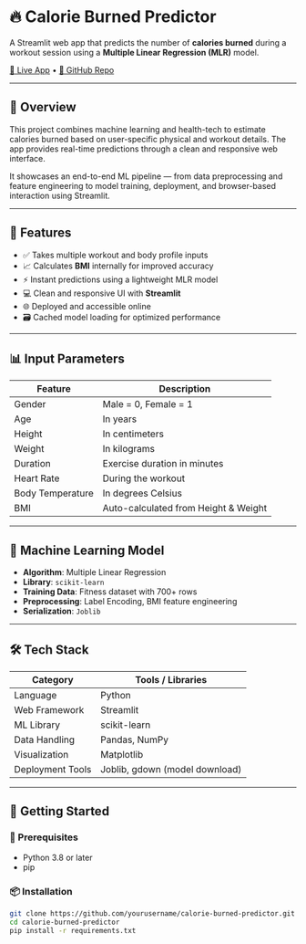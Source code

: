 # 🔥 Calorie Burned Predictor

A Streamlit web app that predicts the number of **calories burned** during a workout session using a **Multiple Linear Regression (MLR)** model.

[🔗 Live App](https://lnkd.in/dQVcW4hD) • [📂 GitHub Repo](https://lnkd.in/dyh3jS_T)

---

## 🧾 Overview

This project combines machine learning and health-tech to estimate calories burned based on user-specific physical and workout details. The app provides real-time predictions through a clean and responsive web interface.

It showcases an end-to-end ML pipeline — from data preprocessing and feature engineering to model training, deployment, and browser-based interaction using Streamlit.

---

## 🎯 Features

- ✅ Takes multiple workout and body profile inputs
- 📈 Calculates **BMI** internally for improved accuracy
- ⚡ Instant predictions using a lightweight MLR model
- 💻 Clean and responsive UI with **Streamlit**
- 🌐 Deployed and accessible online
- 🗃️ Cached model loading for optimized performance

---

## 📊 Input Parameters

| Feature            | Description                        |
|--------------------|------------------------------------|
| Gender             | Male = 0, Female = 1               |
| Age                | In years                           |
| Height             | In centimeters                     |
| Weight             | In kilograms                       |
| Duration           | Exercise duration in minutes       |
| Heart Rate         | During the workout                 |
| Body Temperature   | In degrees Celsius                 |
| BMI                | Auto-calculated from Height & Weight |

---

## 🧠 Machine Learning Model

- **Algorithm**: Multiple Linear Regression  
- **Library**: `scikit-learn`  
- **Training Data**: Fitness dataset with 700+ rows  
- **Preprocessing**: Label Encoding, BMI feature engineering  
- **Serialization**: `Joblib`

---

## 🛠️ Tech Stack

| Category         | Tools / Libraries                    |
|------------------|--------------------------------------|
| Language         | Python                               |
| Web Framework    | Streamlit                            |
| ML Library       | scikit-learn                         |
| Data Handling    | Pandas, NumPy                        |
| Visualization    | Matplotlib                           |
| Deployment Tools | Joblib, gdown (model download)       |

---

## 🚀 Getting Started

### 🔧 Prerequisites
- Python 3.8 or later  
- pip

### 📦 Installation
```bash
git clone https://github.com/yourusername/calorie-burned-predictor.git
cd calorie-burned-predictor
pip install -r requirements.txt
